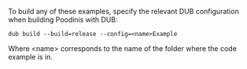 To build any of these examples, specify the relevant DUB configuration when building Poodinis with DUB:
```
dub build --build=release --config=<name>Example
```
Where \<name\> corresponds to the name of the folder where the code example is in.
